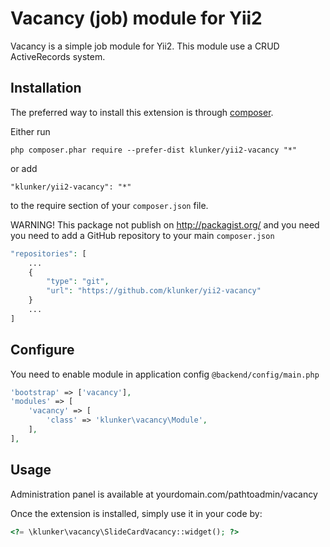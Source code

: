 Vacancy (job) module for Yii2
=============================
Vacancy is a simple job module for Yii2. This module use a CRUD ActiveRecords system.

Installation
------------

The preferred way to install this extension is through [composer](http://getcomposer.org/download/).

Either run

```
php composer.phar require --prefer-dist klunker/yii2-vacancy "*"
```

or add

```
"klunker/yii2-vacancy": "*"
```

to the require section of your `composer.json` file.

WARNING! This package not publish on http://packagist.org/  and you need you need to add a GitHub repository to your main `composer.json`

```php
"repositories": [
    ...
    {
        "type": "git",
        "url": "https://github.com/klunker/yii2-vacancy"
    }
    ...
]
```

Configure
---------

You need to enable module in application config `@backend/config/main.php`

```php
'bootstrap' => ['vacancy'],
'modules' => [
    'vacancy' => [
        'class' => 'klunker\vacancy\Module',
    ],
],
```

Usage
-----
Administration panel is available at yourdomain.com/pathtoadmin/vacancy

Once the extension is installed, simply use it in your code by:

```php
<?= \klunker\vacancy\SlideCardVacancy::widget(); ?>
```